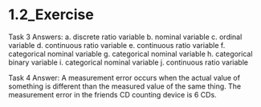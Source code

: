 # 1.2_Exercise

Task 3 Answers:
a. discrete ratio variable
b. nominal variable
c. ordinal variable
d. continuous ratio variable
e. continuous ratio variable
f. categorical nominal variable
g. categorical nominal variable
h. categorical binary variable
i. categorical nominal variable
j. continuous ratio variable

Task 4 Answer:
A measurement error occurs when the actual value of something is different than the measured value of the same thing.
The measurement error in the friends CD counting device is 6 CDs.
